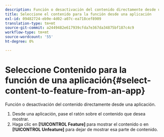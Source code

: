 ```yaml
---
description: Función o desactivación del contenido directamente desde una aplicación.
title: Seleccione el contenido para la función desde una aplicación
exl-id: 09482724-eb9e-4d02-a07c-ea718cef8909
translation-type: tm+mt
source-git-commit: a2449482e617939cfda7e367da34875bf187c4c9
workflow-type: tm+mt
source-wordcount: '55'
ht-degree: 0%

---
```


# Seleccione Contenido para la función de una aplicación{#select-content-to-feature-from-an-app}

Función o desactivación del contenido directamente desde una aplicación.

1. Desde una aplicación, pase el ratón sobre el contenido que desea mostrar.
1. Haga clic en **[!UICONTROL Feature]** para mostrar el contenido o en **[!UICONTROL Unfeature]** para dejar de mostrar esa parte de contenido.
